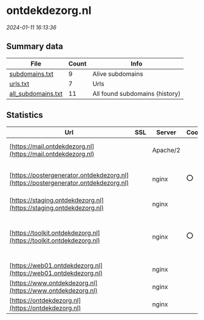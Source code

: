 # ontdekdezorg.nl
*2024-01-11 16:13:36*
## Summary data
| File       | Count | Info |
|------------|-------|------|
|[subdomains.txt](/data/ontdekdezorg.nl/subdomains.txt)|9|Alive subdomains|
|[urls.txt](/data/ontdekdezorg.nl/urls.txt)|7|Urls|
|[all_subdomains.txt](/data/ontdekdezorg.nl/all_subdomains.txt)|11|All found subdomains (history)|
## Statistics
| Url | SSL | Server | Cookie | HSTS | CSP | XFO | XXP | RP | Tech |Title |
|------------|-------|------|------|------|------|------|------|------|------|------|
|[https://mail.ontdekdezorg.nl](https://mail.ontdekdezorg.nl)| |Apache/2| | | | | | 3:white_check_mark: |Apache HTTP Server:2|301 Moved Perman...|
|[https://postergenerator.ontdekdezorg.nl](https://postergenerator.ontdekdezorg.nl)| |nginx|:o: |:white_check_mark: | | 1:white_check_mark: | 2:white_check_mark: | 3:white_check_mark: |HSTS Laravel Nginx PHP|Postergenerator|
|[https://staging.ontdekdezorg.nl](https://staging.ontdekdezorg.nl)| |nginx| | | | | | 3:white_check_mark: |Basic Nginx|401 Authorizatio...|
|[https://toolkit.ontdekdezorg.nl](https://toolkit.ontdekdezorg.nl)| |nginx|:o: |:white_check_mark: | | 1:white_check_mark: | 2:white_check_mark: | 3:white_check_mark: |HSTS Nginx OWL Carousel PHP jQuery|Toolkit - Werken...|
|[https://web01.ontdekdezorg.nl](https://web01.ontdekdezorg.nl)| |nginx| | | | | | 3:white_check_mark: |Nginx||
|[https://www.ontdekdezorg.nl](https://www.ontdekdezorg.nl)| |nginx| |:white_check_mark: | | 1:white_check_mark: | 2:white_check_mark: | 3:white_check_mark: |HSTS Nginx|Ontdek zorg en w...|
|[https://ontdekdezorg.nl](https://ontdekdezorg.nl)| |nginx| |:white_check_mark: | | 1:white_check_mark: | 2:white_check_mark: | 3:white_check_mark: |Nginx|301 Moved Perman...|